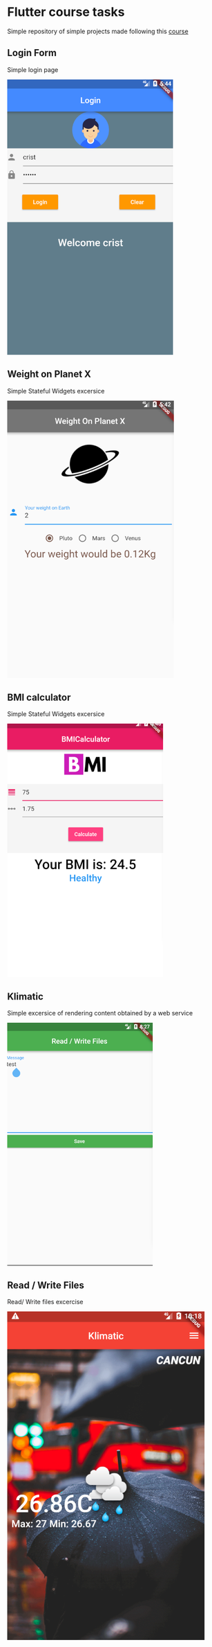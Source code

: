 # Flutter course tasks

Simple repository of simple projects made following this [course](https://www.udemy.com/course/flutter-dart-the-complete-flutter-app-development-course/)

## Login Form

Simple login page

![login form](https://raw.githubusercontent.com/pinzon/flutter_course/master/screenshots/login_form.png)
## Weight on Planet X

Simple Stateful Widgets excersice

![weight on planet](https://raw.githubusercontent.com/pinzon/flutter_course/master/screenshots/weight_on_planet_x.png)

## BMI calculator

Simple Stateful Widgets excersice

![BMI calculator](https://raw.githubusercontent.com/pinzon/flutter_course/master/screenshots/bmi_calculator.png)


## Klimatic

Simple excersice of rendering content obtained by a web service

![BMI calculator](https://raw.githubusercontent.com/pinzon/flutter_course/master/screenshots/read_write_files.png)

## Read / Write Files

Read/ Write files excercise

![I/O](https://raw.githubusercontent.com/pinzon/flutter_course/master/screenshots/klimatic.png)
